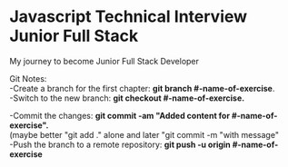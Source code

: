 # Javascript Technical Interview Junior Full Stack
My journey to become Junior Full Stack Developer


Git Notes:<br>
-Create a branch for the first chapter: <b>git branch #-name-of-exercise</b>.<br>
-Switch to the new branch: <b>git checkout #-name-of-exercise.</b><br>

-Commit the changes: <b>git commit -am "Added content for #-name-of-exercise".</b><br>
(maybe better "git add ." alone and later "git commit -m "with message"<br>
-Push the branch to a remote repository: <b>git push -u origin #-name-of-exercise</b><br>
